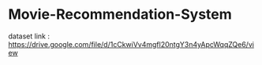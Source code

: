 # Movie-Recommendation-System
dataset link : https://drive.google.com/file/d/1cCkwiVv4mgfl20ntgY3n4yApcWqqZQe6/view
